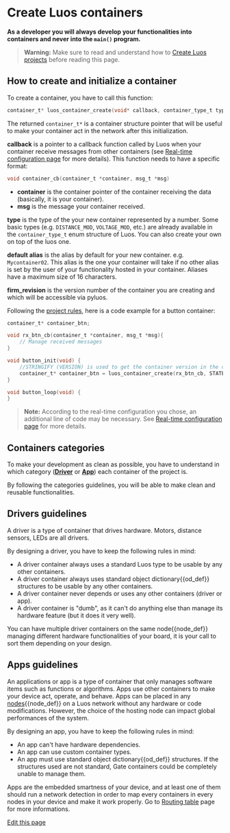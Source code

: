 
# Create Luos containers
**As a developer you will always develop your functionalities into containers and never into the `main()` program.**

> **Warning:** Make sure to read and understand how to [Create Luos projects](/pages/low/containers/create-project.md) before reading this page.

## How to create and initialize a container

To create a container, you have to call this function:
```c
container_t* luos_container_create(void* callback, container_type_t type, char* default_alias, char* firm_revision);
```

The returned `container_t*` is a container structure pointer that will be useful to make your container act in the network after this initialization.

 **callback** is a pointer to a callback function called by Luos when your container receive messages from other containers (see [Real-time configuration page](/pages/low/containers/rt-config.md) for more details).
 This function needs to have a specific format:

 ```c
 void container_cb(container_t *container, msg_t *msg)
 ```

 - **container** is the container pointer of the container receiving the data (basically, it is your container).
 - **msg** is the message your container received.

 **type** is the type of the your new container represented by a number. Some basic types (e.g. `DISTANCE_MOD`, `VOLTAGE_MOD`, etc.) are already available in the `container_type_t` enum structure of Luos. You can also create your own on top of the luos one.

 **default alias** is the alias by default for your new container. e.g. `Mycontainer02`. This alias is the one your container will take if no other alias is set by the user of your functionality hosted in your container. Aliases have a maximum size of 16 characters.

**firm_revision** is the version number of the container you are creating and which will be accessible via pyluos.

Following the [project rules](/pages/low/containers/create-project.html#basic-containers-functions), here is a code example for a button container:

```c
container_t* container_btn;

void rx_btn_cb(container_t *container, msg_t *msg){
    // Manage received messages
}

void button_init(void) {
	//STRINGIFY (VERSION) is used to get the container version in the container's library.json file
    container_t* container_btn = luos_container_create(rx_btn_cb, STATE_MOD, "button_mod", STRINGIFY(VERSION));
}

void button_loop(void) {
}
```

> **Note:** According to the real-time configuration you chose, an additional line of code may be necessary. See [Real-time configuration page](/pages/low/containers/rt-config.md) for more details.

## Containers categories
To make your development as clean as possible, you have to understand in which category ([**Driver**](#drivers-guidelines) or [**App**](#apps-guidelines)) each container of the project is.

By following the categories guidelines, you will be able to make clean and reusable functionalities.

## Drivers guidelines
A driver is a type of container that drives hardware. Motors, distance sensors, LEDs are all drivers.

By designing a driver, you have to keep the following rules in mind:

 - A driver container always uses a standard Luos type to be usable by any other containers.
 - A driver container always uses standard <span class="cust_tooltip">object dictionary<span class="cust_tooltiptext">{{od_def}}</span></span> structures to be usable by any other containers.
 - A driver container never depends or uses any other containers (driver or app).
 - A driver container is "dumb", as it can't do anything else than manage its hardware feature (but it does it very well).

 You can have multiple driver containers on the same <span class="cust_tooltip">node<span class="cust_tooltiptext">{{node_def}}</span></span> managing different hardware functionalities of your board, it is your call to sort them depending on your design.

## Apps guidelines
An applications or app is a type of container that only manages software items such as functions or algorithms. Apps use other containers to make your device act, operate, and behave.
Apps can be placed in any <span class="cust_tooltip">[nodes](#node)<span class="cust_tooltiptext">{{node_def}}</span></span> on a Luos network without any hardware or code modifications. However, the choice of the hosting node can impact global performances of the system.

By designing an app, you have to keep the following rules in mind:

 - An app can't have hardware dependencies.
 - An app can use custom container types.
 - An app must use standard <span class="cust_tooltip">object dictionary<span class="cust_tooltiptext">{{od_def}}</span></span> structures. If the structures used are not standard, Gate containers could be completely unable to manage them.

Apps are the embedded smartness of your device, and at least one of them should run a network detection in order to map every containers in every nodes in your device and make it work properly. Go to [Routing table](/pages/low/containers/routing-table.md) page for more informations.

<div class="cust_edit_page"><a href="https://{{gh_path}}/pages/low/containers/create-containers.md">Edit this page</a></div>
